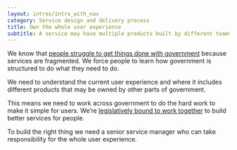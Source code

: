 ```yaml
---
layout: intros/intro_with_nav
category: Service design and delivery process
title: Own the whole user experience
subtitle: A service may have multiple products built by different teams — you need a service manager who understands and owns the whole user experience.
---
```


We know that [people struggle to get things done with government](https://www.dta.gov.au/blog/gov-au-is-a-mental-model-for-government/) because services are fragmented. We force people to learn how government is structured to do what they need to do.

We need to understand the current user experience and where it includes different products that may be owned by other parts of government.

This means we need to work across government to do the hard work to make it simple for users. We’re [legislatively bound to work together](https://www.finance.gov.au/resource-management/pgpa-act/) to build better services for people.

To build the right thing we need a senior service manager who can take responsibility for the whole user experience.
